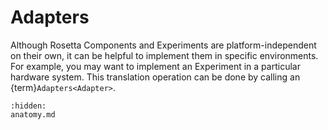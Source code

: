 # Adapters

Although Rosetta Components and Experiments are platform-independent on their own, it can be helpful to implement them in specific environments. For example, you may want to implement an Experiment in a particular hardware system. This translation operation can be done by calling an {term}`Adapters<Adapter>`.

```{toctree}
:hidden:
anatomy.md
```
